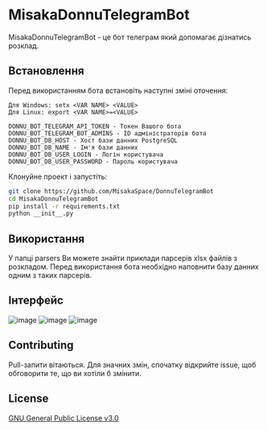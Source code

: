 # MisakaDonnuTelegramBot

MisakaDonnuTelegramBot - це бот телеграм який допомагає дізнатись розклад.

## Встановлення

Перед використанням бота встановіть наступні зміні оточення:
```
Для Windows: setx <VAR NAME> <VALUE>
Для Linux: export <VAR NAME>=<VALUE>
```

```
DONNU_BOT_TELEGRAM_API_TOKEN - Токен Вашого бота
DONNU_BOT_TELEGRAM_BOT_ADMINS - ID адміністраторів бота
DONNU_BOT_DB_HOST - Хост бази данних PostgreSQL
DONNU_BOT_DB_NAME - Ім'я бази данних
DONNU_BOT_DB_USER_LOGIN - Логін користувача 
DONNU_BOT_DB_USER_PASSWORD - Пароль користувача
```

Клонуйне проект і запустіть:
```bash
git clone https://github.com/MisakaSpace/DonnuTelegramBot
cd MisakaDonnuTelegramBot
pip install -r requirements.txt
python __init__.py
```

## Використання

У папці parsers Ви можете знайти приклади парсерів xlsx файлів з розкладом. 
Перед використання бота необхідно наповнити базу данних одним з таких парсерів.

## Інтерфейс
![image](https://user-images.githubusercontent.com/31675199/54159525-d5b79d00-4455-11e9-9661-065ebe9c53b0.png)
![image](https://user-images.githubusercontent.com/31675199/54159564-eec04e00-4455-11e9-96bd-d9718b7a639f.png)
![image](https://user-images.githubusercontent.com/31675199/54159833-a2294280-4456-11e9-9004-08e35b89c8a7.png)

## Contributing
Pull-запити вітаються. Для значних змін, спочатку відкрийте issue, щоб обговорити те, що ви хотіли б змінити.


## License
[GNU General Public License v3.0](https://github.com/MisakaDev/MisakaDonnuTelegramBot/blob/master/LICENSE)
